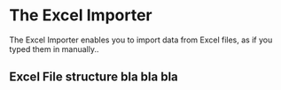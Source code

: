 # The Excel Importer
The Excel Importer enables you to import data from Excel files, as if you typed them in manually..


## Excel File structure bla bla bla